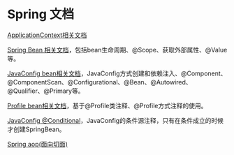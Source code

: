 Spring  文档
==========  

[ApplicationContext相关文档](ApplicationContext.md)

[Spring Bean 相关文档](SpringBean.md)，包括bean生命周期、@Scope、获取外部属性、@Value等。

[JavaConfig bean相关文档](JavaConfig%20bean.md)，JavaConfig方式创建和依赖注入、@Component、@ComponentScan、@Configurational、@Bean、@Autowired、@Qualifier、@Primary等。

[Profile bean相关文档](Profile%20bean.md)，基于@Profile类注释、@Profile方式注释的使用。

[JavaConfig @Conditional](Conditional%20bean.md)，JavaConfig的条件源注释，只有在条件成立的时候才创建SpringBean。

[Spring aop(面向切面)](SpringAop.md)